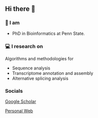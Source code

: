 ## Hi there 👋

<!--
**x-zang/x-zang** is a ✨ _special_ ✨ repository because its `README.md` (this file) appears on your GitHub profile.

Here are some ideas to get you started:

- 🔭 I’m currently working on ...
- 🌱 I’m currently learning ...
- 👯 I’m looking to collaborate on ...
- 🤔 I’m looking for help with ...
- 💬 Ask me about ...
- 📫 How to reach me: ...
- 😄 Pronouns: ...
- ⚡ Fun fact: ...
-->
### 🧬 I am 
- PhD in Bioinformatics at Penn State.

### 💻 I research on
Algorithms and methodologies for 
- Sequence analysis 
- Transcriptome annotation and assembly
- Alternative splicing analysis

### Socials
[Google Scholar](https://scholar.google.com/citations?user=tZhzac0AAAAJ)

[Personal Web](https://x-zang.github.io/)
